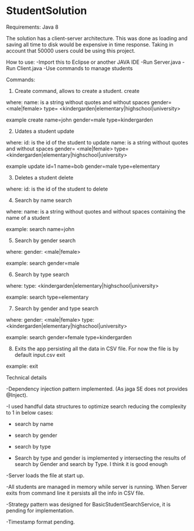 # StudentSolution

Requirements:
Java 8

The solution has a client-server architecture. This was done as loading and saving all time to disk would be expensive in time response. Taking in account that
50000 users could be using this project.

How to use:
-Import this to Eclipse or another JAVA IDE
-Run Server.java 
-Run Client.java 
-Use commands to manage students

Commands:

1. Create command, allows to create a student. 
create <name> <gender> <type> 

where:
name: is a string without quotes and without spaces
gender= <male|female>
type= <kindergarden|elementary|highschool|university>

example
create name=john gender=male type=kindergarden

2. Udates a student
update <id> <name> <gender> <type>

where:
id: is the id of the student to update
name: is a string without quotes and without spaces
gender= <male|female>
type= <kindergarden|elementary|highschool|university>

example
update id=1 name=bob gender=male type=elementary

3. Deletes a student
delete <id>

where:
id: is the id of the student to delete

4. Search by name
search <name>

where:
name: is a string without quotes and without spaces containing the name of a student

example:
search name=john

5. Search by gender
search <gender>

where:
gender: <male|female>

example:
search gender=male

6. Search by type
search <type>

where:
type: <kindergarden|elementary|highschool|university>

example:
search type=elementary

7. Search by gender and type
search <gender> <type>

where:
gender: <male|female>
type: <kindergarden|elementary|highschool|university>

example:
search gender=female type=kindergarden

8. Exits the app persisting all the data in CSV file. For now the file is by default input.csv
exit

example:
exit

Technical details

-Dependency injection pattern implemented. (As jaga SE does not provides @Inject).

-I used handful data structures to optimize search reducing the complexity to 1 in below cases:
  - search by name
  - search by gender
  - search by type

- Search by type and gender is implemented y intersecting the results of search by Gender and search by Type. I think it is good enough

-Server loads the file at start up.

-All students are managed in memory while server is running. When Server exits from command line it persists all the info in CSV file.

-Strategy pattern was designed for BasicStudentSearchService, it is pending for implementation.

-Timestamp format pending.















